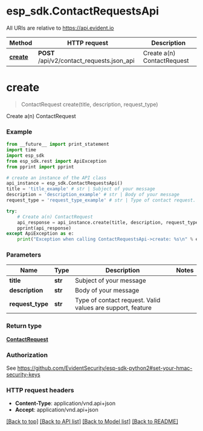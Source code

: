 # esp_sdk.ContactRequestsApi

All URIs are relative to https://api.evident.io

Method | HTTP request | Description
------------- | ------------- | -------------
[**create**](ContactRequestsApi.md#create) | **POST** /api/v2/contact_requests.json_api | Create a(n) ContactRequest


# **create**
> ContactRequest create(title, description, request_type)

Create a(n) ContactRequest

### Example 
```python
from __future__ import print_statement
import time
import esp_sdk
from esp_sdk.rest import ApiException
from pprint import pprint

# create an instance of the API class
api_instance = esp_sdk.ContactRequestsApi()
title = 'title_example' # str | Subject of your message
description = 'description_example' # str | Body of your message
request_type = 'request_type_example' # str | Type of contact request. Valid values are support, feature

try: 
    # Create a(n) ContactRequest
    api_response = api_instance.create(title, description, request_type)
    pprint(api_response)
except ApiException as e:
    print("Exception when calling ContactRequestsApi->create: %s\n" % e)
```

### Parameters

Name | Type | Description  | Notes
------------- | ------------- | ------------- | -------------
 **title** | **str**| Subject of your message | 
 **description** | **str**| Body of your message | 
 **request_type** | **str**| Type of contact request. Valid values are support, feature | 

### Return type

[**ContactRequest**](ContactRequest.md)

### Authorization

See https://github.com/EvidentSecurity/esp-sdk-python2#set-your-hmac-security-keys

### HTTP request headers

 - **Content-Type**: application/vnd.api+json
 - **Accept**: application/vnd.api+json

[[Back to top]](#) [[Back to API list]](../README.md#documentation-for-api-endpoints) [[Back to Model list]](../README.md#documentation-for-models) [[Back to README]](../README.md)

